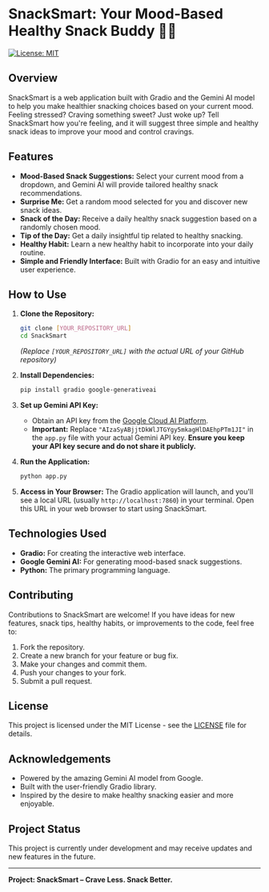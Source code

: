 # SnackSmart: Your Mood-Based Healthy Snack Buddy 🍎🥦

[![License: MIT](https://img.shields.io/badge/License-MIT-yellow.svg)](https://opensource.org/licenses/MIT)

## Overview

SnackSmart is a web application built with Gradio and the Gemini AI model to help you make healthier snacking choices based on your current mood. Feeling stressed? Craving something sweet? Just woke up? Tell SnackSmart how you're feeling, and it will suggest three simple and healthy snack ideas to improve your mood and control cravings.

## Features

* **Mood-Based Snack Suggestions:** Select your current mood from a dropdown, and Gemini AI will provide tailored healthy snack recommendations.
* **Surprise Me:** Get a random mood selected for you and discover new snack ideas.
* **Snack of the Day:** Receive a daily healthy snack suggestion based on a randomly chosen mood.
* **Tip of the Day:** Get a daily insightful tip related to healthy snacking.
* **Healthy Habit:** Learn a new healthy habit to incorporate into your daily routine.
* **Simple and Friendly Interface:** Built with Gradio for an easy and intuitive user experience.

## How to Use

1.  **Clone the Repository:**
    ```bash
    git clone [YOUR_REPOSITORY_URL]
    cd SnackSmart
    ```
    *(Replace `[YOUR_REPOSITORY_URL]` with the actual URL of your GitHub repository)*

2.  **Install Dependencies:**
    ```bash
    pip install gradio google-generativeai
    ```

3.  **Set up Gemini API Key:**
    * Obtain an API key from the [Google Cloud AI Platform](https://console.cloud.google.com/vertex-ai/generative/language).
    * **Important:** Replace `"AIzaSyABjjtDkWlJTGYgy5mkagHlDAEhpPTm1JI"` in the `app.py` file with your actual Gemini API key. **Ensure you keep your API key secure and do not share it publicly.**

4.  **Run the Application:**
    ```bash
    python app.py
    ```

5.  **Access in Your Browser:** The Gradio application will launch, and you'll see a local URL (usually `http://localhost:7860`) in your terminal. Open this URL in your web browser to start using SnackSmart.

## Technologies Used

* **Gradio:** For creating the interactive web interface.
* **Google Gemini AI:** For generating mood-based snack suggestions.
* **Python:** The primary programming language.

## Contributing

Contributions to SnackSmart are welcome! If you have ideas for new features, snack tips, healthy habits, or improvements to the code, feel free to:

1.  Fork the repository.
2.  Create a new branch for your feature or bug fix.
3.  Make your changes and commit them.
4.  Push your changes to your fork.
5.  Submit a pull request.

## License

This project is licensed under the MIT License - see the [LICENSE](LICENSE) file for details.

## Acknowledgements

* Powered by the amazing Gemini AI model from Google.
* Built with the user-friendly Gradio library.
* Inspired by the desire to make healthy snacking easier and more enjoyable.

## Project Status

This project is currently under development and may receive updates and new features in the future.

---

**Project: SnackSmart – Crave Less. Snack Better.**
